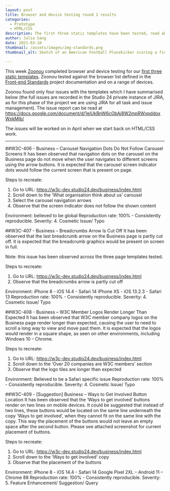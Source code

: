 ```yaml
---
layout: post
title: Browser and device testing round 1 results
categories:
  - Prototype
  - HTML/CSS
description: The first three static templates have been tested, read about the outcome
author: Julia Sang
date: 2021-03-10
thumbnail: /assets/images/img-standards.png
thumbnail_alt: Sketch of an American Football Placekicker scoring a field goal. The football shows the W3C logo. 'Standards' is written in the end zone.

---
```

This week [Zoonou](https://zoonou.com/) completed browser and device testing for our [first three static templates](/updates/first3-templates/).  Zoonou tested against the browser list defined in the [Front-end Standards](/docs/front-end-standards) project documentation and on a range of devices.

Zoonou found only four issues with the templates which I have summarised below (the full issues are recorded in the Studio 24 private instance of JIRA, as for this phase of the project we are using JIRA for all task and issue management). The issue report can be read at https://docs.google.com/document/d/1ejUkBnW6cObAj8W2mpRWxpddoxWxkMlb/

The issues will be worked on in April when we start back on HTML/CSS work. 

- - -

##W3C-406 - Business – Carousel Navigation Dots Do Not Follow Carousel Screens
It has been observed that navigation dots on the carousel on the Business page do not move when the user navigates to different screens using the arrow buttons. It is expected that the carousel screen indicator dots would follow the current screen that is present on page.

Steps to recreate: 
1.	Go to URL: https://w3c-dev.studio24.dev/business/index.html 
2.	Scroll down to the ‘What organisation think about us’ carousel
3.	Select the carousel navigation arrows
4.	Observe that the screen indicator does not follow the shown content

Environment: believed to be global 
Reproduction rate: 100% - Consistently reproducible. 
Severity: 4. Cosmetic Issue/ Typo

##W3C-407 - Business – Breadcrumbs Arrow Is Cut Off
It has been observed that the last breadcrumb arrow on the Business page is partly cut off. It is expected that the breadcrumb graphics would be present on screen in full.

Note: this issue has been observed across the three page templates tested.

Steps to recreate: 
1.	Go to URL: https://w3c-dev.studio24.dev/business/index.html 
2.	Observe that the breadcrumbs arrow is partly cut off

Environment:
iPhone 8 - iOS 14.4 - Safari 14
iPhone XS - iOS 13.2.3 - Safari 13
Reproduction rate: 100% - Consistently reproducible.
Severity: 4. Cosmetic Issue/ Typo

##W3C-408 - Business – W3C Member Logos Render Longer Than Expected
It has been observed that W3C member company logos on the Business page render longer than expected, causing the user to need to scroll a long way to view and move past them. It is expected that the logos would render in a square shape, as seen on other environments, including Windows 10 – Chrome.

Steps to recreate: 
1.	Go to URL: https://w3c-dev.studio24.dev/business/index.html 
2.	Scroll down to the ‘Over 20 companies are W3C members’ section
3.	Observe that the logo tiles are longer than expected

Environment: Believed to be a Safari specific issue
Reproduction rate: 100% - Consistently reproducible. 
Severity: 4. Cosmetic Issue/ Typo

##W3C-409 - [Suggestion] Business – Ways to Get Involved Button Location
It has been observed that the ‘Ways to get involved’ buttons render on two lines on mobile devices. It could be suggested that instead of two lines, these buttons would be located on the same line underneath the copy ‘Ways to get involved’, when they cannot fit on the same line with the copy. This way the placement of the buttons would not leave an empty space after the second button. Please see attached screenshot for current placement of buttons.

Steps to recreate: 
1.	Go to URL: https://w3c-dev.studio24.dev/business/index.html 
2.	Scroll down to the ‘Ways to get involved’ copy
3.	Observe that the placement of the buttons

Environment:
iPhone 8 - iOS 14.4 - Safari 14
Google Pixel 2XL – Android 11 – Chrome 88
Reproduction rate: 100% - Consistently reproducible.
Severity: 5. Feature Enhancement/ Suggestion/ Query


